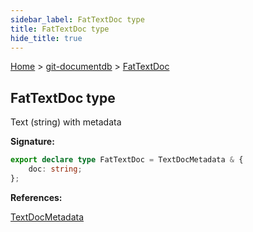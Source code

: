 ```yaml
---
sidebar_label: FatTextDoc type
title: FatTextDoc type
hide_title: true
---
```


[Home](./index.md) &gt; [git-documentdb](./git-documentdb.md) &gt; [FatTextDoc](./git-documentdb.fattextdoc.md)

## FatTextDoc type

Text (string) with metadata

<b>Signature:</b>

```typescript
export declare type FatTextDoc = TextDocMetadata & {
    doc: string;
};
```
<b>References:</b>

[TextDocMetadata](./git-documentdb.textdocmetadata.md)

